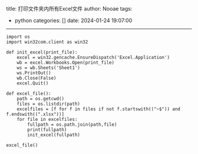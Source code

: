 title: 打印文件夹内所有Excel文件
author: Nooae
tags:
  - python
categories: []
date: 2024-01-24 19:07:00
---
```
import os
import win32com.client as win32

def init_excel(print_file):
    excel = win32.gencache.EnsureDispatch('Excel.Application')
    wb = excel.Workbooks.Open(print_file)
    ws = wb.Sheets('Sheet1')
    ws.PrintOut()
    wb.Close(False)
    excel.Quit()

def excel_file():
    path = os.getcwd()
    files = os.listdir(path)
    excelfiles = [f for f in files if not f.startswith(("~$")) and f.endswith((".xlsx"))]
    for file in excelfiles:
        fullpath = os.path.join(path,file)
        print(fullpath)
        init_excel(fullpath)

excel_file()
```